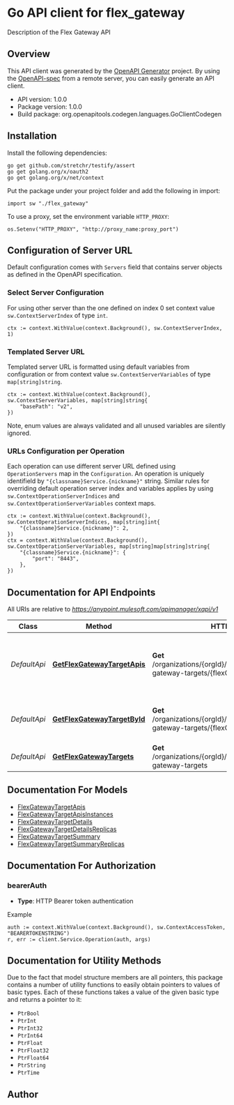 # Go API client for flex_gateway

Description of the Flex Gateway API

## Overview
This API client was generated by the [OpenAPI Generator](https://openapi-generator.tech) project.  By using the [OpenAPI-spec](https://www.openapis.org/) from a remote server, you can easily generate an API client.

- API version: 1.0.0
- Package version: 1.0.0
- Build package: org.openapitools.codegen.languages.GoClientCodegen

## Installation

Install the following dependencies:

```shell
go get github.com/stretchr/testify/assert
go get golang.org/x/oauth2
go get golang.org/x/net/context
```

Put the package under your project folder and add the following in import:

```golang
import sw "./flex_gateway"
```

To use a proxy, set the environment variable `HTTP_PROXY`:

```golang
os.Setenv("HTTP_PROXY", "http://proxy_name:proxy_port")
```

## Configuration of Server URL

Default configuration comes with `Servers` field that contains server objects as defined in the OpenAPI specification.

### Select Server Configuration

For using other server than the one defined on index 0 set context value `sw.ContextServerIndex` of type `int`.

```golang
ctx := context.WithValue(context.Background(), sw.ContextServerIndex, 1)
```

### Templated Server URL

Templated server URL is formatted using default variables from configuration or from context value `sw.ContextServerVariables` of type `map[string]string`.

```golang
ctx := context.WithValue(context.Background(), sw.ContextServerVariables, map[string]string{
	"basePath": "v2",
})
```

Note, enum values are always validated and all unused variables are silently ignored.

### URLs Configuration per Operation

Each operation can use different server URL defined using `OperationServers` map in the `Configuration`.
An operation is uniquely identifield by `"{classname}Service.{nickname}"` string.
Similar rules for overriding default operation server index and variables applies by using `sw.ContextOperationServerIndices` and `sw.ContextOperationServerVariables` context maps.

```
ctx := context.WithValue(context.Background(), sw.ContextOperationServerIndices, map[string]int{
	"{classname}Service.{nickname}": 2,
})
ctx = context.WithValue(context.Background(), sw.ContextOperationServerVariables, map[string]map[string]string{
	"{classname}Service.{nickname}": {
		"port": "8443",
	},
})
```

## Documentation for API Endpoints

All URIs are relative to *https://anypoint.mulesoft.com/apimanager/xapi/v1*

Class | Method | HTTP request | Description
------------ | ------------- | ------------- | -------------
*DefaultApi* | [**GetFlexGatewayTargetApis**](docs/DefaultApi.md#getflexgatewaytargetapis) | **Get** /organizations/{orgId}/environments/{envId}/flex-gateway-targets/{flexGatewayTargetId}/apis | Retrieves all APIs within a particular flex gateway target
*DefaultApi* | [**GetFlexGatewayTargetById**](docs/DefaultApi.md#getflexgatewaytargetbyid) | **Get** /organizations/{orgId}/environments/{envId}/flex-gateway-targets/{flexGatewayTargetId} | Retrieves a particular flex gateway by Id
*DefaultApi* | [**GetFlexGatewayTargets**](docs/DefaultApi.md#getflexgatewaytargets) | **Get** /organizations/{orgId}/environments/{envId}/flex-gateway-targets | Retrieves all flex gateways


## Documentation For Models

 - [FlexGatewayTargetApis](docs/FlexGatewayTargetApis.md)
 - [FlexGatewayTargetApisInstances](docs/FlexGatewayTargetApisInstances.md)
 - [FlexGatewayTargetDetails](docs/FlexGatewayTargetDetails.md)
 - [FlexGatewayTargetDetailsReplicas](docs/FlexGatewayTargetDetailsReplicas.md)
 - [FlexGatewayTargetSummary](docs/FlexGatewayTargetSummary.md)
 - [FlexGatewayTargetSummaryReplicas](docs/FlexGatewayTargetSummaryReplicas.md)


## Documentation For Authorization



### bearerAuth

- **Type**: HTTP Bearer token authentication

Example

```golang
auth := context.WithValue(context.Background(), sw.ContextAccessToken, "BEARERTOKENSTRING")
r, err := client.Service.Operation(auth, args)
```


## Documentation for Utility Methods

Due to the fact that model structure members are all pointers, this package contains
a number of utility functions to easily obtain pointers to values of basic types.
Each of these functions takes a value of the given basic type and returns a pointer to it:

* `PtrBool`
* `PtrInt`
* `PtrInt32`
* `PtrInt64`
* `PtrFloat`
* `PtrFloat32`
* `PtrFloat64`
* `PtrString`
* `PtrTime`

## Author



